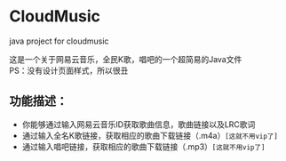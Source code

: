 # CloudMusic
java project for cloudmusic

这是一个关于网易云音乐，全民K歌，唱吧的一个超简易的Java文件<br>
PS：没有设计页面样式，所以很丑

功能描述：
--------
* 你能够通过输入网易云音乐ID获取歌曲信息，歌曲链接以及LRC歌词<br>
* 通过输入全名K歌链接，获取相应的歌曲下载链接（.m4a）`[这就不用vip了]`<br>
* 通过输入唱吧链接，获取相应的歌曲下载链接（.mp3）`[这就不用vip了]`<br>
